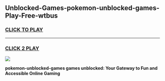 
## Unblocked-Games-pokemon-unblocked-games-Play-Free-wtbus
<h3>
<a href="https://premium76.site?title=pokemon-unblocked-games&ref=10A">CLICK TO PLAY</a></h3>
<hr>

<h3>
<a href="https://premium76.site?title=pokemon-unblocked-games&ref=10A">CLICK 2 PLAY</a>
  
</h3>

<a href="https://premium76.site?title=pokemon-unblocked-games&ref=10A"><img src="https://clearcache.store/games.png"></a>


**pokemon-unblocked-games games unblocked: Your Gateway to Fun and Accessible Online Gaming**
